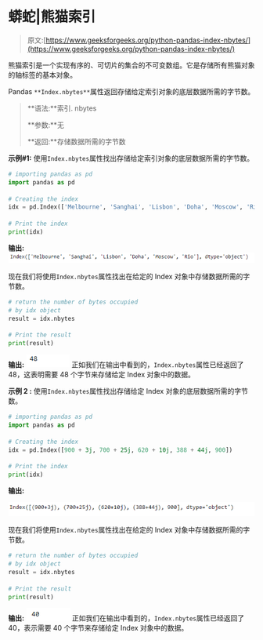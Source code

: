 # 蟒蛇|熊猫索引

> 原文:[https://www.geeksforgeeks.org/python-pandas-index-nbytes/](https://www.geeksforgeeks.org/python-pandas-index-nbytes/)

熊猫索引是一个实现有序的、可切片的集合的不可变数组。它是存储所有熊猫对象的轴标签的基本对象。

Pandas `**Index.nbytes**`属性返回存储给定索引对象的底层数据所需的字节数。

> **语法:**索引. nbytes
> 
> **参数:**无
> 
> **返回:**存储数据所需的字节数

**示例#1:** 使用`Index.nbytes`属性找出存储给定索引对象的底层数据所需的字节数。

```py
# importing pandas as pd
import pandas as pd

# Creating the index
idx = pd.Index(['Melbourne', 'Sanghai', 'Lisbon', 'Doha', 'Moscow', 'Rio'])

# Print the index
print(idx)
```

**输出:**
![](img/d947b05528c70694d6702a7dceabbb1e.png)

现在我们将使用`Index.nbytes`属性找出在给定的 Index 对象中存储数据所需的字节数。

```py
# return the number of bytes occupied 
# by idx object
result = idx.nbytes

# Print the result
print(result)
```

**输出:**
![](img/9fc6315b87a64024139e3f3d30fd50c8.png)
正如我们在输出中看到的，`Index.nbytes`属性已经返回了 48，这表明需要 48 个字节来存储给定 Index 对象中的数据。

**示例 2 :** 使用`Index.nbytes`属性找出存储给定 Index 对象的底层数据所需的字节数。

```py
# importing pandas as pd
import pandas as pd

# Creating the index
idx = pd.Index([900 + 3j, 700 + 25j, 620 + 10j, 388 + 44j, 900])

# Print the index
print(idx)
```

**输出:**

![](img/a9148eb763b01e778d38c820623b038c.png)

现在我们将使用`Index.nbytes`属性找出在给定的 Index 对象中存储数据所需的字节数。

```py
# return the number of bytes occupied 
# by idx object
result = idx.nbytes

# Print the result
print(result)
```

**输出:**
![](img/91bd960ef3016d533e819b1f11420d39.png)
正如我们在输出中看到的，`Index.nbytes`属性已经返回了 40，表示需要 40 个字节来存储给定 Index 对象中的数据。